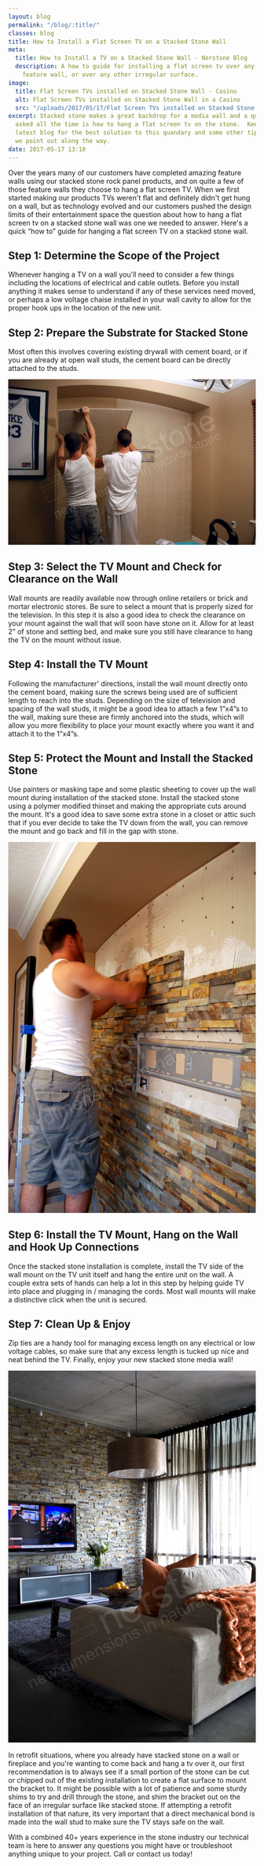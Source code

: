 ```yaml
---
layout: blog
permalink: "/blog/:title/"
classes: blog
title: How to Install a Flat Screen TV on a Stacked Stone Wall
meta:
  title: How to Install a TV on a Stacked Stone Wall - Norstone Blog
  description: A how to guide for installing a flat screen tv over any stacked stone
    feature wall, or over any other irregular surface.
image:
  title: Flat Screen TVs installed on Stacked Stone Wall - Casino
  alt: Flat Screen TVs installed on Stacked Stone Wall in a Casino
  src: "/uploads/2017/05/17/Flat Screen TVs installed on Stacked Stone Wall - Casino.jpg"
excerpt: Stacked stone makes a great backdrop for a media wall and a question we get
  asked all the time is how to hang a flat screen tv on the stone.  Keep reading our
  latest blog for the best solution to this quandary and some other tips and tricks
  we point out along the way.
date: 2017-05-17 13:10
---
```



Over the years many of our customers have completed amazing feature walls using our stacked stone rock panel products, and on quite a few of those feature walls they choose to hang a flat screen TV.  When we first started making our products TVs weren't flat and definitely didn't get hung on a wall, but as technology evolved and our customers pushed the design limits of their entertainment space the question about how to hang a flat screen tv on a stacked stone wall was one we needed to answer.  Here's a quick “how to” guide for hanging a flat screen TV on a stacked stone wall.

## Step 1: Determine the Scope of the Project

Whenever hanging a TV on a wall you'll need to consider a few things including the locations of electrical and cable outlets.  Before you install anything it makes sense to understand if any of these services need moved, or perhaps a low voltage chaise installed in your wall cavity to allow for the proper hook ups in the location of the new unit.

## Step 2: Prepare the Substrate for Stacked Stone

Most often this involves covering existing drywall with cement board, or if you are already at open wall studs, the cement board can be directly attached to the studs.

![](/uploads/2017/05/17/Flat%20Screen%20TV%20installed%20on%20Stacked%20Stone%20Wall%20-%20Installing%20Cement%20Board.jpg)

## Step 3: Select the TV Mount and Check for Clearance on the Wall

Wall mounts are readily available now through online retailers or brick and mortar electronic stores.  Be sure to select a mount that is properly sized for the television.  In this step it is also a good idea to check the clearance on your mount against the wall that will soon have stone on it.  Allow for at least 2” of stone and setting bed, and make sure you still have clearance to hang the TV on the mount without issue.

## Step 4: Install the TV Mount

Following the manufacturer' directions, install the wall mount directly onto the cement board, making sure the screws being used are of sufficient length to reach into the studs.  Depending on the size of television and spacing of the wall studs, it might be a good idea to attach a few 1”x4”s to the wall, making sure these are firmly anchored into the studs, which will allow you more flexibility to place your mount exactly where you want it and attach it to the 1”x4”s.

## Step 5: Protect the Mount and Install the Stacked Stone

Use painters or masking tape and some plastic sheeting to cover up the wall mount during installation of the stacked stone.  Install the stacked stone using a polymer modified thinset and making the appropriate cuts around the mount.  It's a good idea to save some extra stone in a closet or attic such that if you ever decide to take the TV down from the wall, you can remove the mount and go back and fill in the gap with stone.

![](/uploads/2017/05/17/Flat%20Screen%20TV%20installed%20on%20Stacked%20Stone%20Wall%20-%20Installing%20Stone.jpg)

## Step 6: Install the TV Mount, Hang on the Wall and Hook Up Connections

Once the stacked stone installation is complete, install the TV side of the wall mount on the TV unit itself and hang the entire unit on the wall.  A couple extra sets of hands can help a lot in this step by helping guide TV into place and plugging in / managing the cords.  Most wall mounts will make a distinctive click when the unit is secured.

## Step 7: Clean Up & Enjoy

Zip ties are a handy tool for managing excess length on any electrical or low voltage cables, so make sure that any excess length is tucked up nice and neat behind the TV. Finally, enjoy your new stacked stone media wall!

![](/uploads/2017/05/17/Flat%20Screen%20TV%20installed%20on%20Stacked%20Stone%20Wall%20-%20Living%20Room.jpg)

In retrofit situations, where you already have stacked stone on a wall or fireplace and you're wanting to come back and hang a tv over it, our first recommendation is to always see if a small portion of the stone can be cut or chipped out of the existing installation to create a flat surface to mount the bracket to.  It might be possible with a lot of patience and some sturdy shims to try and drill through the stone, and shim the bracket out on the face of an irregular surface like stacked stone.  If attempting a retrofit installation of that nature, its very important that a direct mechanical bond is made into the wall stud to make sure the TV stays safe on the wall.

With a combined 40+ years experience in the stone industry our technical team is here to answer any questions you might have or troubleshoot anything unique to your project.  Call or contact us today!

